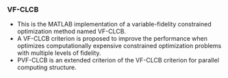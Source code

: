 ### VF-CLCB
* This is the MATLAB implementation of a variable-fidelity constrained optimization method named VF-CLCB.
* A VF-CLCB criterion is proposed to improve the performance when optimizes computationally expensive constrained optimization problems with multiple levels of fidelity.
* PVF-CLCB is an extended criterion of the VF-CLCB criterion for parallel computing structure.
